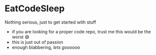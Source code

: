 # EatCodeSleep
Nothing serious, just to get started with stuff
- if you are looking for a proper code repo, trust me this would be the worst 😅
- this is just out of passion
- enough blabbering, *lets goooooo*
